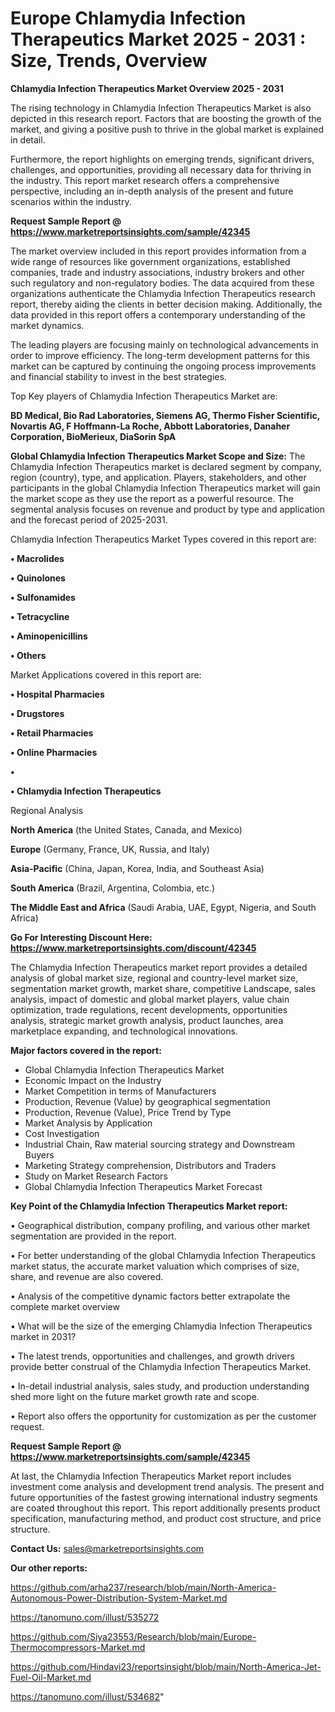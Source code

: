 # Europe Chlamydia Infection Therapeutics Market 2025 - 2031 : Size, Trends, Overview

<Strong> Chlamydia Infection Therapeutics Market Overview 2025 - 2031</strong>

The rising technology in Chlamydia Infection Therapeutics Market is also depicted in this research report. Factors that are boosting the growth of the market, and giving a positive push to thrive in the global market is explained in detail.

Furthermore, the report highlights on emerging trends, significant drivers, challenges, and opportunities, providing all necessary data for thriving in the industry. This report market research offers a comprehensive perspective, including an in-depth analysis of the present and future scenarios within the industry.

<strong>Request Sample Report @ <a href=https://www.marketreportsinsights.com/sample/42345>https://www.marketreportsinsights.com/sample/42345</a></strong>

The market overview included in this report provides information from a wide range of resources like government organizations, established companies, trade and industry associations, industry brokers and other such regulatory and non-regulatory bodies. The data acquired from these organizations authenticate the Chlamydia Infection Therapeutics research report, thereby aiding the clients in better decision making. Additionally, the data provided in this report offers a contemporary understanding of the market dynamics.

The leading players are focusing mainly on technological advancements in order to improve efficiency. The long-term development patterns for this market can be captured by continuing the ongoing process improvements and financial stability to invest in the best strategies.

Top Key players of Chlamydia Infection Therapeutics Market are:

<strong>BD Medical, Bio Rad Laboratories, Siemens AG, Thermo Fisher Scientific, Novartis AG, F Hoffmann-La Roche, Abbott Laboratories, Danaher Corporation, BioMerieux, DiaSorin SpA</strong>

<strong><b>Global Chlamydia Infection Therapeutics Market Scope and Size:</b></strong>
The Chlamydia Infection Therapeutics market is declared segment by company, region (country), type, and application. Players, stakeholders, and other participants in the global Chlamydia Infection Therapeutics market will gain the market scope as they use the report as a powerful resource. The segmental analysis focuses on revenue and product by type and application and the forecast period of 2025-2031.

Chlamydia Infection Therapeutics Market Types covered in this report are:

<strong>•  Macrolides

•  Quinolones

•  Sulfonamides

•  Tetracycline

•  Aminopenicillins

•  Others</strong>

Market Applications covered in this report are:

<strong>•  Hospital Pharmacies

•  Drugstores

•  Retail Pharmacies

•  Online Pharmacies

•  

•  Chlamydia Infection Therapeutics</strong> 

Regional Analysis

<strong>North America</strong> (the United States, Canada, and Mexico)

<strong>Europe</strong> (Germany, France, UK, Russia, and Italy)

<strong>Asia-Pacific</strong> (China, Japan, Korea, India, and Southeast Asia)

<strong>South America</strong> (Brazil, Argentina, Colombia, etc.)

<strong>The Middle East and Africa</strong> (Saudi Arabia, UAE, Egypt, Nigeria, and South Africa)

<strong>Go For Interesting Discount Here: <a href=https://www.marketreportsinsights.com/discount/42345>https://www.marketreportsinsights.com/discount/42345</a></strong>

The Chlamydia Infection Therapeutics market report provides a detailed analysis of global market size, regional and country-level market size, segmentation market growth, market share, competitive Landscape, sales analysis, impact of domestic and global market players, value chain optimization, trade regulations, recent developments, opportunities analysis, strategic market growth analysis, product launches, area marketplace expanding, and technological innovations.

<strong><b>Major factors covered in the report:</b></strong>
<ul>
  <li>Global Chlamydia Infection Therapeutics Market </li>
  <li>Economic Impact on the Industry</li>
  <li>Market Competition in terms of Manufacturers</li>
  <li>Production, Revenue (Value) by geographical segmentation</li>
  <li>Production, Revenue (Value), Price Trend by Type</li>
  <li>Market Analysis by Application</li>
  <li>Cost Investigation</li>
  <li>Industrial Chain, Raw material sourcing strategy and Downstream Buyers</li>
  <li>Marketing Strategy comprehension, Distributors and Traders</li>
  <li>Study on Market Research Factors</li>
  <li>Global Chlamydia Infection Therapeutics Market Forecast</li>
</ul>

<strong><b>Key Point of the Chlamydia Infection Therapeutics Market report:</b></strong>

• Geographical distribution, company profiling, and various other market segmentation are provided in the report.

• For better understanding of the global Chlamydia Infection Therapeutics market status, the accurate market valuation which comprises of size, share, and revenue are also covered.

• Analysis of the competitive dynamic factors better extrapolate the complete market overview

• What will be the size of the emerging Chlamydia Infection Therapeutics market in 2031?

• The latest trends, opportunities and challenges, and growth drivers provide better construal of the Chlamydia Infection Therapeutics Market.

• In-detail industrial analysis, sales study, and production understanding shed more light on the future market growth rate and scope.

• Report also offers the opportunity for customization as per the customer request.

<strong>Request Sample Report @ <a href=https://www.marketreportsinsights.com/sample/42345>https://www.marketreportsinsights.com/sample/42345</a></strong>

At last, the Chlamydia Infection Therapeutics Market report includes investment come analysis and development trend analysis. The present and future opportunities of the fastest growing international industry segments are coated throughout this report. This report additionally presents product specification, manufacturing method, and product cost structure, and price structure.

<strong>Contact Us:</strong>
sales@marketreportsinsights.com

<strong>Our other reports:</strong>

<a href=https://github.com/arha237/research/blob/main/North-America-Autonomous-Power-Distribution-System-Market.md>https://github.com/arha237/research/blob/main/North-America-Autonomous-Power-Distribution-System-Market.md</a>

<a href=https://tanomuno.com/illust/535272>https://tanomuno.com/illust/535272</a>

<a href=https://github.com/Siya23553/Research/blob/main/Europe-Thermocompressors-Market.md>https://github.com/Siya23553/Research/blob/main/Europe-Thermocompressors-Market.md</a>

<a href=https://github.com/Hindavi23/reportsinsight/blob/main/North-America-Jet-Fuel-Oil-Market.md>https://github.com/Hindavi23/reportsinsight/blob/main/North-America-Jet-Fuel-Oil-Market.md</a>

<a href=https://tanomuno.com/illust/534682>https://tanomuno.com/illust/534682</a>"
